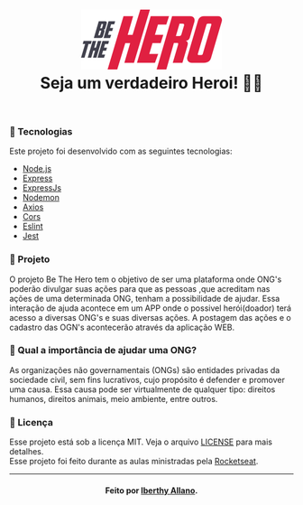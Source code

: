 <h1 align="center">
  <img src="./frontend/src/assets/logo.svg" width="250px" /><br>
   Seja um verdadeiro Heroi! 🦸‍♂️
</h1>

<br>

### :bookmark_tabs: Tecnologias
Este projeto foi desenvolvido com as seguintes tecnologias:
- [Node.js](https://nodejs.org/en/)
- [Express](https://expressjs.com/pt-br/)
- [ExpressJs](https://expressjs.com/pt-br/)
- [Nodemon](https://www.npmjs.com/package/nodemon)
- [Axios](https://www.npmjs.com/package/axios)
- [Cors](https://www.npmjs.com/package/cors)
- [Eslint](https://www.npmjs.com/package/eslint)
- [Jest](https://www.npmjs.com/package/jest)

### :file_folder: Projeto

O projeto Be The Hero tem o objetivo de ser uma plataforma onde ONG's poderão divulgar suas ações para que as pessoas ,que acreditam nas ações de uma determinada ONG, tenham a possibilidade de ajudar. Essa interação de ajuda acontece em um APP onde o possivel herói(doador) terá acesso a diversas ONG's e suas diversas ações. A postagem das ações e o cadastro das OGN's acontecerão através da aplicação WEB.

### 🦸‍ Qual a importância de ajudar uma ONG? <br>
As organizações não governamentais (ONGs) são entidades privadas da sociedade civil, sem fins lucrativos, cujo propósito é defender e promover uma causa. Essa causa pode ser virtualmente de qualquer tipo: direitos humanos, direitos animais, meio ambiente, entre outros.

### :memo: Licença

Esse projeto está sob a licença MIT. Veja o arquivo [LICENSE](LICENSE.md) para mais detalhes.
<br>
Esse projeto foi feito durante as aulas ministradas pela [Rocketseat](https://rocketseat.com.br/).

---
<h4 align="center">
    Feito por <a href="https://www.linkedin.com/in/iberthy-allano-bba4771a4" target="_blank"> Iberthy Allano</a>.
</h4>
